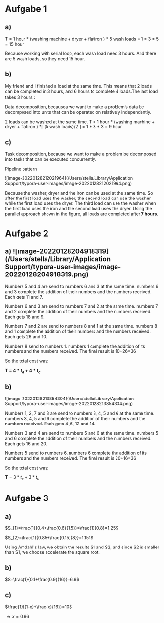 # Aufgabe 1

## a)  

T = 1 hour * (washing machine + dryer + flatiron ) * 5 wash loads = 1 * 3 * 5 = 15 hour

Because working with serial loop, each wash load need 3 hours. And there are 5 wash loads, so they need 15 hour.

## b) 

My friend and I finished a load at the same time. This means that 2 loads can be completed in 3 hours, and 6 hours to complete 4 loads.The last load takes 3 hours：

Data decomposition, becausea we want to make a problem’s data be decomposed into units that can be operated on relatively independently.

2 loads can be washed at the same time.  T = 1 hour * (washing machine + dryer + flatiron ) *$\lceil$ (5 wash loads)/2 $\rceil$ = 1 * 3 * 3 = 9 hour



## c) 

Task decomposition, because we want to make a problem be decomposed into tasks that can be executed concurrently.

Pipeline pattern

![image-20220128212021964](/Users/stella/Library/Application Support/typora-user-images/image-20220128212021964.png)

Because the washer, dryer and the iron can be used at the same time. So after the first load uses the washer, the second load can use the washer while the first load uses the dryer. The third load can use the washer when the first load uses the iron and the second load uses the dryer. Using the parallel approach shown in the figure, all loads are completed after **7 hours**.



# Aufgabe 2

## a) ![image-20220128204918319](/Users/stella/Library/Application Support/typora-user-images/image-20220128204918319.png)

Numbers 5 and 4 are send to numbers 6 and 3 at the same time. numbers 6 and 3 complete the addition of their numbers and the numbers received. Each gets 11 and 7.

Numbers 6 and 3 are send to numbers 7 and 2 at the same time. numbers 7 and 2 complete the addition of their numbers and the numbers received. Each gets 18 and 9.

Numbers 7 and 2 are send to numbers 8 and 1 at the same time. numbers 8 and 1 complete the addition of their numbers and the numbers received. Each gets 26 and 10.

Numbers 8 send to numbers 1. numbers 1 complete the addition of its numbers and the numbers received. The final result is 10+26=36

So the total cost was:

**T =  $4*t_a+4*t_c$**



## b) 

![image-20220128213854304](/Users/stella/Library/Application Support/typora-user-images/image-20220128213854304.png)

Numbers 1, 2, 7 and 8 are send to numbers 3, 4, 5 and 6 at the same time. numbers 3, 4, 5 and 6 complete the addition of their numbers and the numbers received. Each gets 4 ,6, 12 and 14.

Numbers 3 and 4 are send to numbers 5 and 6 at the same time. numbers 5 and 6 complete the addition of their numbers and the numbers received. Each gets 16 and 20.

Numbers 5 send to numbers 6. numbers 6 complete the addition of its numbers and the numbers received. The final result is 20+16=36

So the total cost was:

**T** = $3*t_a+3*t_c$

# Aufgabe 3

## a)

$S_{1}=\frac{1}{0.4+\frac{0.6}{1.5}}=\frac{1}{0.8}=1.25$

$S_{2}=\frac{1}{0.85+\frac{0.15}{8}}=1.151$

Using Amdahl's law, we obtain the results S1 and S2, and since S2 is smaller than S1, we choose accelerate the square root.

## b)

$S=\frac{1}{0.1+\frac{0.9}{16}}=6.9$



## c)

$\frac{1}{(1-x)+\frac{x}{16}}=10$

$\Rightarrow x=0.96$




